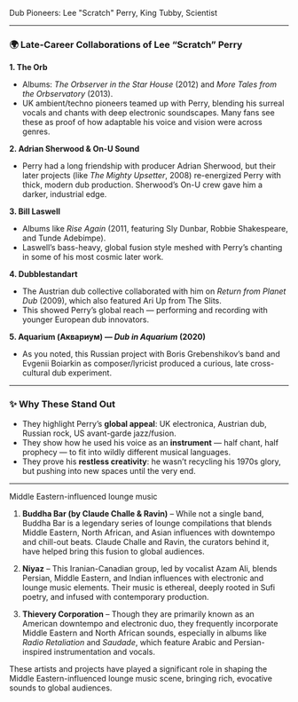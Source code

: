 Dub Pioneers:  Lee "Scratch" Perry, King Tubby, Scientist

---

### 🌍 Late-Career Collaborations of Lee “Scratch” Perry

**1. The Orb**

* Albums: *The Orbserver in the Star House* (2012) and *More Tales from the Orbservatory* (2013).
* UK ambient/techno pioneers teamed up with Perry, blending his surreal vocals and chants with deep electronic soundscapes. Many fans see these as proof of how adaptable his voice and vision were across genres.

**2. Adrian Sherwood & On-U Sound**

* Perry had a long friendship with producer Adrian Sherwood, but their later projects (like *The Mighty Upsetter*, 2008) re-energized Perry with thick, modern dub production. Sherwood’s On-U crew gave him a darker, industrial edge.

**3. Bill Laswell**

* Albums like *Rise Again* (2011, featuring Sly Dunbar, Robbie Shakespeare, and Tunde Adebimpe).
* Laswell’s bass-heavy, global fusion style meshed with Perry’s chanting in some of his most cosmic later work.

**4. Dubblestandart**

* The Austrian dub collective collaborated with him on *Return from Planet Dub* (2009), which also featured Ari Up from The Slits.
* This showed Perry’s global reach — performing and recording with younger European dub innovators.

**5. Aquarium (Аквариум) — *Dub in Aquarium* (2020)**

* As you noted, this Russian project with Boris Grebenshikov’s band and Evgenii Boiarkin as composer/lyricist produced a curious, late cross-cultural dub experiment.

---

### ✨ Why These Stand Out

* They highlight Perry’s **global appeal**: UK electronica, Austrian dub, Russian rock, US avant-garde jazz/fusion.
* They show how he used his voice as an **instrument** — half chant, half prophecy — to fit into wildly different musical languages.
* They prove his **restless creativity**: he wasn’t recycling his 1970s glory, but pushing into new spaces until the very end.


---

Middle Eastern-influenced lounge music

1. **Buddha Bar (by Claude Challe & Ravin)** – While not a single band, Buddha Bar is a legendary series of lounge compilations that blends Middle Eastern, North African, and Asian influences with downtempo and chill-out beats. Claude Challe and Ravin, the curators behind it, have helped bring this fusion to global audiences.

2. **Niyaz** – This Iranian-Canadian group, led by vocalist Azam Ali, blends Persian, Middle Eastern, and Indian influences with electronic and lounge music elements. Their music is ethereal, deeply rooted in Sufi poetry, and infused with contemporary production.

3. **Thievery Corporation** – Though they are primarily known as an American downtempo and electronic duo, they frequently incorporate Middle Eastern and North African sounds, especially in albums like *Radio Retaliation* and *Saudade*, which feature Arabic and Persian-inspired instrumentation and vocals.

These artists and projects have played a significant role in shaping the Middle Eastern-influenced lounge music scene, bringing rich, evocative sounds to global audiences.
